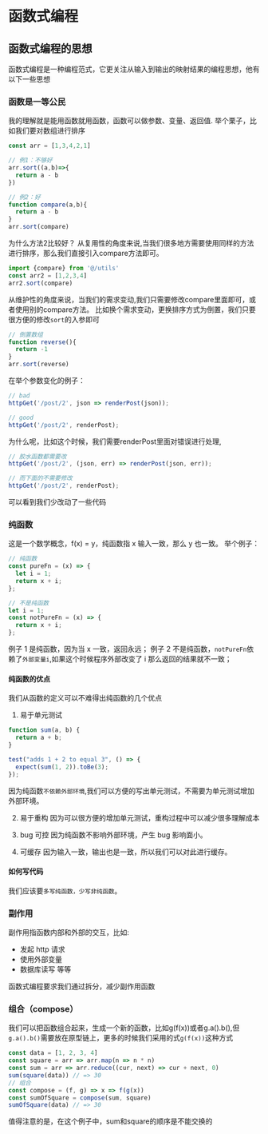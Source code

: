 # 函数式编程

## 函数式编程的思想

函数式编程是一种编程范式，它更关注从输入到输出的映射结果的编程思想，他有以下一些思想

### 函数是一等公民

我的理解就是能用函数就用函数，函数可以做参数、变量、返回值.
举个栗子，比如我们要对数组进行排序

```js
const arr = [1,3,4,2,1]

// 例1：不够好
arr.sort((a,b)=>{
  return a - b
})

// 例2：好
function compare(a,b){
  return a - b
}
arr.sort(compare)
```
为什么方法2比较好？
从复用性的角度来说,当我们很多地方需要使用同样的方法进行排序，那么我们直接引入compare方法即可。
```js
import {compare} from '@/utils'
const arr2 = [1,2,3,4]
arr2.sort(compare)
```
从维护性的角度来说，当我们的需求变动,我们只需要修改compare里面即可，或者使用别的compare方法。
比如换个需求变动，更换排序方式为倒置，我们只要很方便的修改`sort`的入参即可
```js
// 倒置数组
function reverse(){
  return -1
}
arr.sort(reverse)
```
在举个参数变化的例子：
```js
// bad
httpGet('/post/2', json => renderPost(json));

// good
httpGet('/post/2', renderPost); 
```
为什么呢，比如这个时候，我们需要renderPost里面对错误进行处理,
```js
// 胶水函数都需要改
httpGet('/post/2', (json, err) => renderPost(json, err));

// 而下面的不需要修改
httpGet('/post/2', renderPost); 
```
可以看到我们少改动了一些代码


### 纯函数

这是一个数学概念，f(x) = y，纯函数指 x 输入一致，那么 y 也一致。
举个例子：

```js
// 纯函数
const pureFn = (x) => {
  let i = 1;
  return x + i;
};

// 不是纯函数
let i = 1;
const notPureFn = (x) => {
  return x + i;
};
```

例子 1 是纯函数，因为当 x 一致，返回永远；
例子 2 不是纯函数，`notPureFn`依赖了`外部变量i`,如果这个时候程序外部改变了 i 那么返回的结果就不一致；

#### 纯函数的优点

我们从函数的定义可以不难得出纯函数的几个优点

1. 易于单元测试

```js
function sum(a, b) {
  return a + b;
}

test("adds 1 + 2 to equal 3", () => {
  expect(sum(1, 2)).toBe(3);
});
```

因为纯函数`不依赖外部环境`,我们可以方便的写出单元测试，不需要为单元测试增加外部环境。

2. 易于重构
   因为可以很方便的增加单元测试，重构过程中可以减少很多理解成本

3. bug 可控
   因为纯函数不影响外部环境，产生 bug 影响面小。

4. 可缓存
   因为输入一致，输出也是一致，所以我们可以对此进行缓存。

#### 如何写代码

我们应该要`多写纯函数，少写非纯函数`。

### 副作用

副作用指函数内部和外部的交互，比如:

- 发起 http 请求
- 使用外部变量
- 数据库读写
  等等

函数式编程要求我们通过拆分，减少副作用函数

### 组合（compose）
我们可以把函数组合起来，生成一个新的函数，比如g(f(x))或者g.a().b(),但`g.a().b()`需要放在原型链上，更多的时候我们采用的式`g(f(x))`这种方式
```js
const data = [1, 2, 3, 4]
const square = arr => arr.map(n => n * n)
const sum = arr => arr.reduce((cur, next) => cur + next, 0)
sum(square(data)) // => 30
// 组合
const compose = (f, g) => x => f(g(x))
const sumOfSquare = compose(sum, square)
sumOfSquare(data) // => 30
```
值得注意的是，在这个例子中，sum和square的顺序是不能交换的